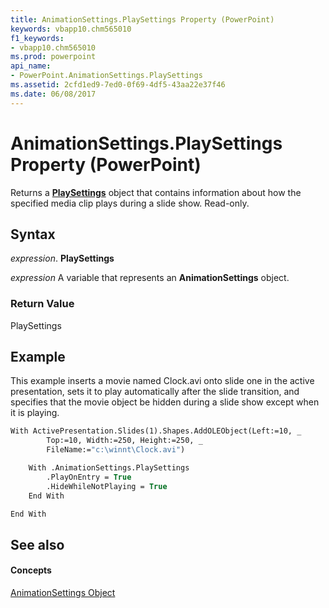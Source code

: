 ```yaml
---
title: AnimationSettings.PlaySettings Property (PowerPoint)
keywords: vbapp10.chm565010
f1_keywords:
- vbapp10.chm565010
ms.prod: powerpoint
api_name:
- PowerPoint.AnimationSettings.PlaySettings
ms.assetid: 2cfd1ed9-7ed0-0f69-4df5-43aa22e37f46
ms.date: 06/08/2017
---
```



# AnimationSettings.PlaySettings Property (PowerPoint)

Returns a  **[PlaySettings](PowerPoint.PlaySettings.md)** object that contains information about how the specified media clip plays during a slide show. Read-only.


## Syntax

 _expression_. **PlaySettings**

 _expression_ A variable that represents an **AnimationSettings** object.


### Return Value

PlaySettings


## Example

This example inserts a movie named Clock.avi onto slide one in the active presentation, sets it to play automatically after the slide transition, and specifies that the movie object be hidden during a slide show except when it is playing.


```vb
With ActivePresentation.Slides(1).Shapes.AddOLEObject(Left:=10, _
        Top:=10, Width:=250, Height:=250, _
        FileName:="c:\winnt\Clock.avi")

    With .AnimationSettings.PlaySettings
        .PlayOnEntry = True
        .HideWhileNotPlaying = True
    End With

End With
```


## See also


#### Concepts


[AnimationSettings Object](PowerPoint.AnimationSettings.md)

